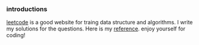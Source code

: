 ### introductions

[leetcode](https://leetcode.com/problemset/algorithms/) is a good website for traing data structure and algorithms. I write my solutions for the questions. Here is my [reference](http://yucoding.blogspot.sg/). enjoy yourself for coding!